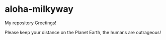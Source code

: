# aloha-milkyway
My repository
Greetings!

Please keep your distance on the Planet Earth, the humans are outrageous!
